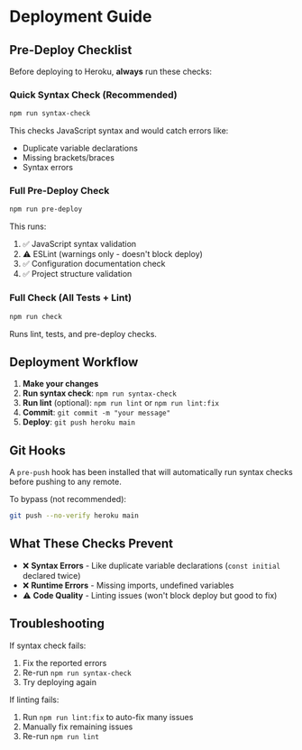 # Deployment Guide

## Pre-Deploy Checklist

Before deploying to Heroku, **always** run these checks:

### Quick Syntax Check (Recommended)
```bash
npm run syntax-check
```
This checks JavaScript syntax and would catch errors like:
- Duplicate variable declarations
- Missing brackets/braces
- Syntax errors

### Full Pre-Deploy Check
```bash
npm run pre-deploy
```
This runs:
1. ✅ JavaScript syntax validation
2. ⚠️  ESLint (warnings only - doesn't block deploy)
3. ✅ Configuration documentation check
4. ✅ Project structure validation

### Full Check (All Tests + Lint)
```bash
npm run check
```
Runs lint, tests, and pre-deploy checks.

## Deployment Workflow

1. **Make your changes**
2. **Run syntax check**: `npm run syntax-check`
3. **Run lint** (optional): `npm run lint` or `npm run lint:fix`
4. **Commit**: `git commit -m "your message"`
5. **Deploy**: `git push heroku main`

## Git Hooks

A `pre-push` hook has been installed that will automatically run syntax checks before pushing to any remote.

To bypass (not recommended):
```bash
git push --no-verify heroku main
```

## What These Checks Prevent

- ❌ **Syntax Errors** - Like duplicate variable declarations (`const initial` declared twice)
- ❌ **Runtime Errors** - Missing imports, undefined variables
- ⚠️  **Code Quality** - Linting issues (won't block deploy but good to fix)

## Troubleshooting

If syntax check fails:
1. Fix the reported errors
2. Re-run `npm run syntax-check`
3. Try deploying again

If linting fails:
1. Run `npm run lint:fix` to auto-fix many issues
2. Manually fix remaining issues
3. Re-run `npm run lint`

